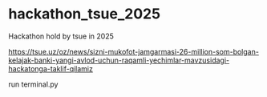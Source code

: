 # hackathon_tsue_2025
Hackathon hold by  tsue in 2025


https://tsue.uz/oz/news/sizni-mukofot-jamgarmasi-26-million-som-bolgan-kelajak-banki-yangi-avlod-uchun-raqamli-yechimlar-mavzusidagi-hackatonga-taklif-qilamiz


run terminal.py
